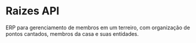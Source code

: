 # Raizes API

ERP para gerenciamento de membros em um terreiro, com organização de pontos cantados, membros da casa e suas entidades.
